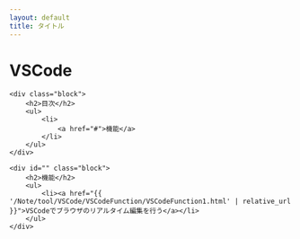 ```yaml
---
layout: default
title: タイトル
---
```

<body>
    <div class="block">
        <h1>VSCode</h1>
    </div>
    
    <div class="block">
        <h2>目次</h2>
        <ul>
            <li>
                <a href="#">機能</a>
            </li>
        </ul>
    </div>

    <div id="" class="block">
        <h2>機能</h2>
        <ul>
            <li><a href="{{ '/Note/tool/VSCode/VSCodeFunction/VSCodeFunction1.html' | relative_url }}">VSCodeでブラウザのリアルタイム編集を行う</a></li>
        </ul>
    </div>
</body>